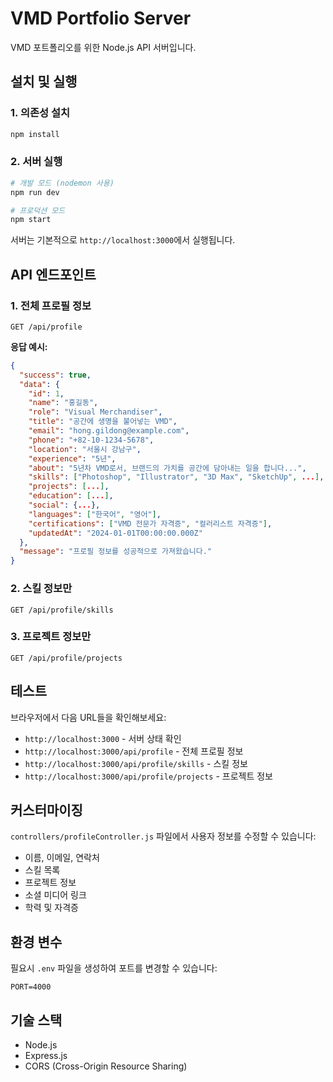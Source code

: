# VMD Portfolio Server

VMD 포트폴리오를 위한 Node.js API 서버입니다.

## 설치 및 실행

### 1. 의존성 설치
```bash
npm install
```

### 2. 서버 실행
```bash
# 개발 모드 (nodemon 사용)
npm run dev

# 프로덕션 모드
npm start
```

서버는 기본적으로 `http://localhost:3000`에서 실행됩니다.

## API 엔드포인트

### 1. 전체 프로필 정보
```
GET /api/profile
```

**응답 예시:**
```json
{
  "success": true,
  "data": {
    "id": 1,
    "name": "홍길동",
    "role": "Visual Merchandiser",
    "title": "공간에 생명을 불어넣는 VMD",
    "email": "hong.gildong@example.com",
    "phone": "+82-10-1234-5678",
    "location": "서울시 강남구",
    "experience": "5년",
    "about": "5년차 VMD로서, 브랜드의 가치를 공간에 담아내는 일을 합니다...",
    "skills": ["Photoshop", "Illustrator", "3D Max", "SketchUp", ...],
    "projects": [...],
    "education": [...],
    "social": {...},
    "languages": ["한국어", "영어"],
    "certifications": ["VMD 전문가 자격증", "컬러리스트 자격증"],
    "updatedAt": "2024-01-01T00:00:00.000Z"
  },
  "message": "프로필 정보를 성공적으로 가져왔습니다."
}
```

### 2. 스킬 정보만
```
GET /api/profile/skills
```

### 3. 프로젝트 정보만
```
GET /api/profile/projects
```

## 테스트

브라우저에서 다음 URL들을 확인해보세요:

- `http://localhost:3000` - 서버 상태 확인
- `http://localhost:3000/api/profile` - 전체 프로필 정보
- `http://localhost:3000/api/profile/skills` - 스킬 정보
- `http://localhost:3000/api/profile/projects` - 프로젝트 정보

## 커스터마이징

`controllers/profileController.js` 파일에서 사용자 정보를 수정할 수 있습니다:

- 이름, 이메일, 연락처
- 스킬 목록
- 프로젝트 정보
- 소셜 미디어 링크
- 학력 및 자격증

## 환경 변수

필요시 `.env` 파일을 생성하여 포트를 변경할 수 있습니다:

```
PORT=4000
```

## 기술 스택

- Node.js
- Express.js
- CORS (Cross-Origin Resource Sharing) 